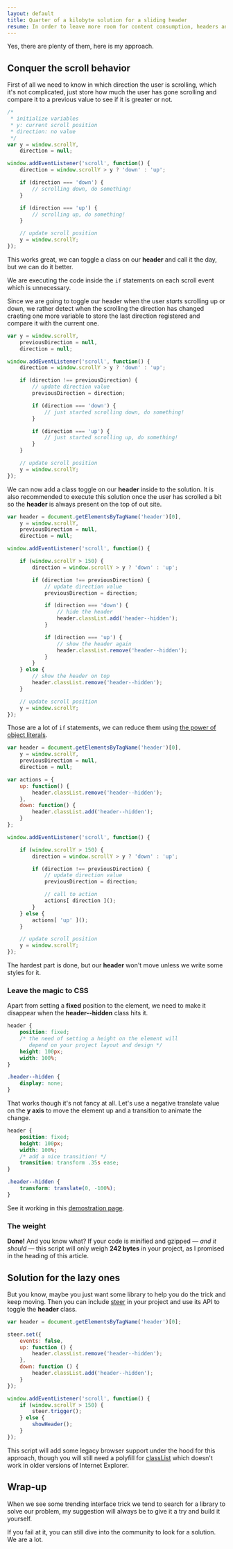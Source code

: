 ```yaml
---
layout: default
title: Quarter of a kilobyte solution for a sliding header
resume: In order to leave more room for content consumption, headers and navigation bars that hide when scrolling down and slide back when scrolling up became a common usability feature. Is there a zero dependencies light weight solution?
---
```


Yes, there are plenty of them, here is my approach.


## Conquer the scroll behavior

First of all we need to know in which direction the user is scrolling, which it's not complicated, just store how much the user has gone scrolling and compare it to a previous value to see if it is greater or not.

```js
/*
 * initialize variables
 * y: current scroll position
 * direction: no value
 */
var y = window.scrollY,
    direction = null;

window.addEventListener('scroll', function() {
    direction = window.scrollY > y ? 'down' : 'up';

    if (direction === 'down') {
        // scrolling down, do something!
    }

    if (direction === 'up') {
        // scrolling up, do something!
    }

    // update scroll position
    y = window.scrollY;
});
```

This works great, we can toggle a class on our **header** and call it the day, but we can do it better.

We are executing the code inside the `if` statements on each scroll event which is unnecessary.

Since we are going to toggle our header when the user *starts* scrolling up or down, we rather detect when the scrolling the direction has changed craeting one more variable to store the last direction registered and compare it with the current one.

```js
var y = window.scrollY,
    previousDirection = null,
    direction = null;

window.addEventListener('scroll', function() {
    direction = window.scrollY > y ? 'down' : 'up';

    if (direction !== previousDirection) {
        // update direction value
        previousDirection = direction;

        if (direction === 'down') {
            // just started scrolling down, do something!
        }

        if (direction === 'up') {
            // just started scrolling up, do something!
        }
    }

    // update scroll position
    y = window.scrollY;
});
```

We can now add a class toggle on our **header** inside to the solution. It is also recommended to execute this solution once the user has scrolled a bit so the **header** is always present on the top of out site.

```js
var header = document.getElementsByTagName('header')[0],
    y = window.scrollY,
    previousDirection = null,
    direction = null;

window.addEventListener('scroll', function() {

    if (window.scrollY > 150) {
        direction = window.scrollY > y ? 'down' : 'up';

        if (direction !== previousDirection) {
            // update direction value
            previousDirection = direction;

            if (direction === 'down') {
                // hide the header
                header.classList.add('header--hidden');
            }

            if (direction === 'up') {
                // show the header again
                header.classList.remove('header--hidden');
            }
        }
    } else {
        // show the header on top
        header.classList.remove('header--hidden');
    }

    // update scroll position
    y = window.scrollY;
});
```

Those are a lot of `if` statements, we can reduce them using [the power of object literals](/2014/10/the-power-of-using-object-literals).

```js
var header = document.getElementsByTagName('header')[0],
    y = window.scrollY,
    previousDirection = null,
    direction = null;

var actions = {
    up: function() {
        header.classList.remove('header--hidden');
    },
    down: function() {
        header.classList.add('header--hidden');
    }
};

window.addEventListener('scroll', function() {

    if (window.scrollY > 150) {
        direction = window.scrollY > y ? 'down' : 'up';

        if (direction !== previousDirection) {
            // update direction value
            previousDirection = direction;

            // call to action
            actions[ direction ]();
        }
    } else {
        actions[ 'up' ]();
    }

    // update scroll position
    y = window.scrollY;
});
```

The hardest part is done, but our **header** won't move unless we write some styles for it.


### Leave the magic to CSS

Apart from setting a **fixed** position to the element, we need to make it disappear when the **header--hidden** class hits it.

```css
header {
    position: fixed;
    /* the need of setting a height on the element will
       depend on your project layout and design */
    height: 100px;
    width: 100%;
}

.header--hidden {
    display: none;
}
```

That works though it's not fancy at all. Let's use a negative translate value on the **y axis** to move the element up and a transition to animate the change.

```css
header {
    position: fixed;
    height: 100px;
    width: 100%;
    /* add a nice transition! */
    transition: transform .35s ease;
}

.header--hidden {
    transform: translate(0, -100%);
}
```

See it working in this [demostration page](https://jeremenichelli.github.io/sticky).


### The weight

**Done!** And you know what? If your code is minified and gzipped *&mdash; and it should &mdash;* this script will only weigh **242 bytes** in your project, as I promised in the heading of this article.


## Solution for the lazy ones

But you know, maybe you just want some library to help you do the trick and keep moving. Then you can include [steer](https://jeremenichelli.github.io/steer) in your project and use its API to toggle the **header** class.

```js
var header = document.getElementsByTagName('header')[0];

steer.set({
    events: false,
    up: function () {
        header.classList.remove('header--hidden');
    },
    down: function () {
        header.classList.add('header--hidden');
    }
});

window.addEventListener('scroll', function() {
    if (window.scrollY > 150) {
        steer.trigger();
    } else {
        showHeader();
    }
});
```

This script will add some legacy browser support under the hood for this approach, though you will still need a polyfill for [classList](https://github.com/eligrey/classList.js) which doesn't work in older versions of Internet Explorer.


## Wrap-up

When we see some trending interface trick we tend to search for a library to solve our problem, my suggestion will always be to give it a try and build it yourself.

If you fail at it, you can still dive into the community to look for a solution. We are a lot.
